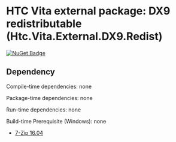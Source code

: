 # HTC Vita external package: DX9 redistributable (Htc.Vita.External.DX9.Redist)

[![NuGet Badge](https://buildstats.info/nuget/Htc.Vita.External.DX9.Redist)](https://www.nuget.org/packages/Htc.Vita.External.DX9.Redist/)

## Dependency

Compile-time dependencies: none

Package-time dependencies: none

Run-time dependencies: none

Build-time Prerequisite (Windows): none

* [7-Zip 16.04](http://www.7-zip.org/)
